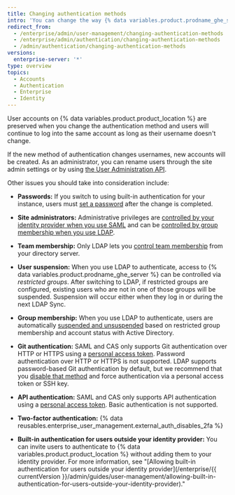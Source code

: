```yaml
---
title: Changing authentication methods
intro: 'You can change the way {% data variables.product.prodname_ghe_server %} authenticates with your existing accounts at any time.'
redirect_from:
  - /enterprise/admin/user-management/changing-authentication-methods
  - /enterprise/admin/authentication/changing-authentication-methods
  - /admin/authentication/changing-authentication-methods
versions:
  enterprise-server: '*'
type: overview
topics:
  - Accounts
  - Authentication
  - Enterprise
  - Identity
---
```

User accounts on {% data variables.product.product_location %} are preserved when you change the authentication method and users will continue to log into the same account as long as their username doesn't change.

If the new method of authentication changes usernames, new accounts will be created. As an administrator, you can rename users through the site admin settings or by using [the User Administration API](/rest/reference/enterprise-admin#update-the-username-for-a-user).

Other issues you should take into consideration include:

* **Passwords:** If you switch to using built-in authentication for your instance, users must [set a password](/enterprise/user/articles/how-can-i-reset-my-password/) after the change is completed.

* **Site administrators:** Administrative privileges are [controlled by your identity provider when you use SAML](/enterprise/admin/guides/user-management/using-saml/#saml-attributes) and can be [controlled by group membership when you use LDAP](/enterprise/admin/authentication/using-ldap#configuring-ldap-with-your-github-enterprise-server-instance).

* **Team membership:** Only LDAP lets you [control team membership](/enterprise/admin/authentication/using-ldap#configuring-ldap-with-your-github-enterprise-server-instance) from your directory server.

* **User suspension:** When you use LDAP to authenticate, access to {% data variables.product.prodname_ghe_server %} can be controlled via _restricted groups_. After switching to LDAP, if restricted groups are configured, existing users who are not in one of those groups will be suspended. Suspension will occur either when they log in or during the next LDAP Sync.

* **Group membership:** When you use LDAP to authenticate, users are automatically [suspended and unsuspended](/enterprise/admin/guides/user-management/suspending-and-unsuspending-users) based on restricted group membership and account status with Active Directory.

* **Git authentication:** SAML and CAS only supports Git authentication over HTTP or HTTPS using a [personal access token](/articles/creating-an-access-token-for-command-line-use). Password authentication over HTTP or HTTPS is not supported. LDAP supports password-based Git authentication by default, but we recommend that you [disable that method](/enterprise/admin/authentication/using-ldap#disabling-password-authentication-for-git-operations) and force authentication via a personal access token or SSH key.

* **API authentication:** SAML and CAS only supports API authentication using a [personal access token](/articles/creating-an-access-token-for-command-line-use). Basic authentication is not supported.

* **Two-factor authentication:** {% data reusables.enterprise_user_management.external_auth_disables_2fa %}

* **Built-in authentication for users outside your identity provider:** You can invite users to authenticate to {% data variables.product.product_location %} without adding them to your identity provider. For more information, see "[Allowing built-in authentication for users outside your identity provider](/enterprise/{{ currentVersion }}/admin/guides/user-management/allowing-built-in-authentication-for-users-outside-your-identity-provider)."

